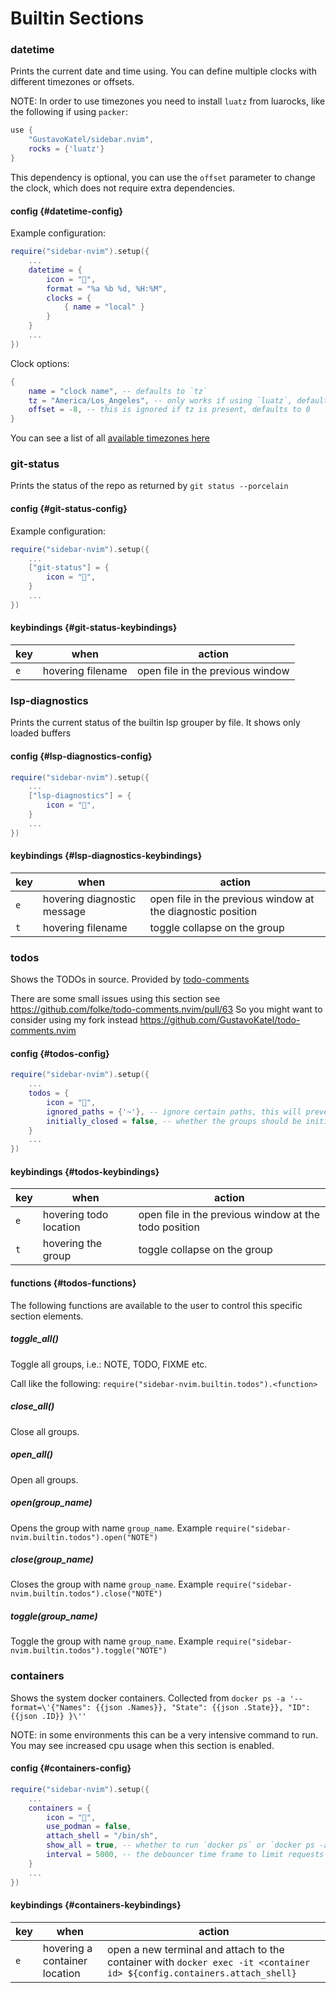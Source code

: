 # Builtin Sections

### datetime

Prints the current date and time using. You can define multiple clocks with different timezones or offsets.

NOTE: In order to use timezones you need to install `luatz` from luarocks, like the following if using `packer`:
```lua
use {
    "GustavoKatel/sidebar.nvim",
    rocks = {'luatz'}
}
```

This dependency is optional, you can use the `offset` parameter to change the clock, which does not require extra dependencies.

#### config {#datetime-config}

Example configuration:

```lua
require("sidebar-nvim").setup({
    ...
    datetime = {
        icon = "",
        format = "%a %b %d, %H:%M",
        clocks = {
            { name = "local" }
        }
    }
    ...
})
```

Clock options:
```lua
{
    name = "clock name", -- defaults to `tz`
    tz = "America/Los_Angeles", -- only works if using `luatz`, defaults to current timezone
    offset = -8, -- this is ignored if tz is present, defaults to 0
}
```

You can see a list of all [available timezones here](https://en.wikipedia.org/wiki/List_of_tz_database_time_zones)

### git-status

Prints the status of the repo as returned by `git status --porcelain`

#### config {#git-status-config}

Example configuration:

```lua
require("sidebar-nvim").setup({
    ...
    ["git-status"] = {
        icon = "",
    }
    ...
})
```

#### keybindings {#git-status-keybindings}

| key | when | action |
|-----|------|--------|
| `e` | hovering filename | open file in the previous window

### lsp-diagnostics

Prints the current status of the builtin lsp grouper by file. It shows only loaded buffers

#### config {#lsp-diagnostics-config}

```lua
require("sidebar-nvim").setup({
    ...
    ["lsp-diagnostics"] = {
        icon = "",
    }
    ...
})
```


#### keybindings {#lsp-diagnostics-keybindings}

| key | when | action |
|-----|------|--------|
| `e` | hovering diagnostic message | open file in the previous window at the diagnostic position
| `t` | hovering filename | toggle collapse on the group

### todos

Shows the TODOs in source. Provided by [todo-comments](https://github.com/folke/todo-comments.nvim)

There are some small issues using this section see https://github.com/folke/todo-comments.nvim/pull/63
So you might want to consider using my fork instead https://github.com/GustavoKatel/todo-comments.nvim

#### config {#todos-config}

```lua
require("sidebar-nvim").setup({
    ...
    todos = {
        icon = "",
        ignored_paths = {'~'}, -- ignore certain paths, this will prevent huge folders like $HOME to hog Neovim with TODO searching
        initially_closed = false, -- whether the groups should be initially closed on start. You can manually open/close groups later.
    }
    ...
})
```

#### keybindings {#todos-keybindings}

| key | when | action |
|-----|------|--------|
| `e` | hovering todo location | open file in the previous window at the todo position
| `t` | hovering the group | toggle collapse on the group

#### functions {#todos-functions}

The following functions are available to the user to control this specific section elements.

##### toggle_all()

Toggle all groups, i.e.: NOTE, TODO, FIXME etc.

Call like the following: `require("sidebar-nvim.builtin.todos").<function>`

##### close_all()

Close all groups.

##### open_all()

Open all groups.

##### open(group_name)

Opens the group with name `group_name`. Example `require("sidebar-nvim.builtin.todos").open("NOTE")`

##### close(group_name)

Closes the group with name `group_name`. Example `require("sidebar-nvim.builtin.todos").close("NOTE")`

##### toggle(group_name)

Toggle the group with name `group_name`. Example `require("sidebar-nvim.builtin.todos").toggle("NOTE")`

### containers

Shows the system docker containers. Collected from `docker ps -a '--format=\'{"Names": {{json .Names}}, "State": {{json .State}}, "ID": {{json .ID}} }\''`

NOTE: in some environments this can be a very intensive command to run. You may see increased cpu usage when this section is enabled.

#### config {#containers-config}

```lua
require("sidebar-nvim").setup({
    ...
    containers = {
        icon = "",
        use_podman = false,
        attach_shell = "/bin/sh",
        show_all = true, -- whether to run `docker ps` or `docker ps -a`
        interval = 5000, -- the debouncer time frame to limit requests to the docker daemon
    }
    ...
})
```

#### keybindings {#containers-keybindings}

| key | when | action |
|-----|------|--------|
| `e` | hovering a container location | open a new terminal and attach to the container with `docker exec -it <container id> ${config.containers.attach_shell}`

